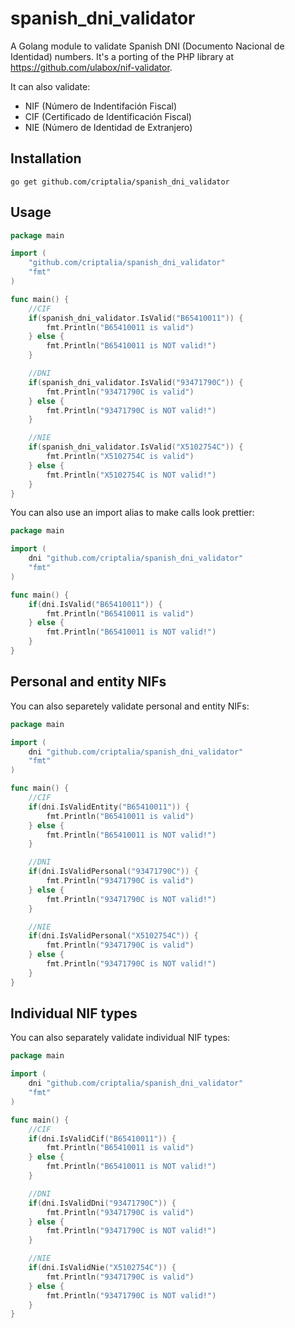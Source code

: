 # spanish_dni_validator

A Golang module to validate Spanish DNI (Documento Nacional de Identidad) numbers.
It's a porting of the PHP library at https://github.com/ulabox/nif-validator.

It can also validate:
- NIF (Número de Indentifación Fiscal)
- CIF (Certificado de Identificación Fiscal)
- NIE (Número de Identidad de Extranjero) 

## Installation

```
go get github.com/criptalia/spanish_dni_validator
```

## Usage


```go
package main

import (
    "github.com/criptalia/spanish_dni_validator"
    "fmt"
)

func main() {
    //CIF
    if(spanish_dni_validator.IsValid("B65410011")) {
        fmt.Println("B65410011 is valid")
    } else {
        fmt.Println("B65410011 is NOT valid!")
    }

    //DNI
    if(spanish_dni_validator.IsValid("93471790C")) {
        fmt.Println("93471790C is valid")
    } else {
        fmt.Println("93471790C is NOT valid!")
    }

    //NIE
    if(spanish_dni_validator.IsValid("X5102754C")) {
        fmt.Println("X5102754C is valid")
    } else {
        fmt.Println("X5102754C is NOT valid!")
    }
}
```

You can also use an import alias to make calls look prettier:
```go
package main

import (
    dni "github.com/criptalia/spanish_dni_validator"
    "fmt"
)

func main() {
    if(dni.IsValid("B65410011")) {
        fmt.Println("B65410011 is valid")
    } else {
        fmt.Println("B65410011 is NOT valid!")
    }
}
```

## Personal and entity NIFs
You can also separetely validate personal and entity NIFs:

```go
package main

import (
    dni "github.com/criptalia/spanish_dni_validator"
    "fmt"
)

func main() {
    //CIF
    if(dni.IsValidEntity("B65410011")) {
        fmt.Println("B65410011 is valid")
    } else {
        fmt.Println("B65410011 is NOT valid!")
    }

    //DNI
    if(dni.IsValidPersonal("93471790C")) {
        fmt.Println("93471790C is valid")
    } else {
        fmt.Println("93471790C is NOT valid!")
    }

    //NIE
    if(dni.IsValidPersonal("X5102754C")) {
        fmt.Println("93471790C is valid")
    } else {
        fmt.Println("93471790C is NOT valid!")
    }
}
```

## Individual NIF types
You can also separately validate individual NIF types:
```go
package main

import (
    dni "github.com/criptalia/spanish_dni_validator"
    "fmt"
)

func main() {
    //CIF
    if(dni.IsValidCif("B65410011")) {
        fmt.Println("B65410011 is valid")
    } else {
        fmt.Println("B65410011 is NOT valid!")
    }

    //DNI
    if(dni.IsValidDni("93471790C")) {
        fmt.Println("93471790C is valid")
    } else {
        fmt.Println("93471790C is NOT valid!")
    }

    //NIE
    if(dni.IsValidNie("X5102754C")) {
        fmt.Println("93471790C is valid")
    } else {
        fmt.Println("93471790C is NOT valid!")
    }
}
```

